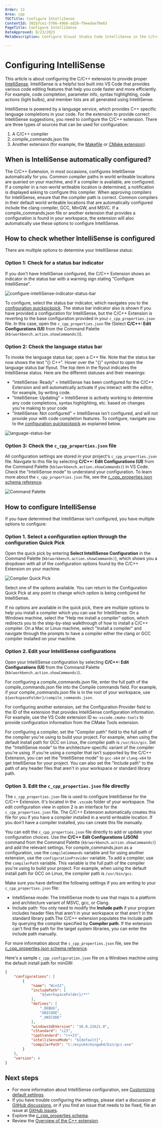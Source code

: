 ```yaml
---
Order: 13
Area: cpp
TOCTitle: Configure IntelliSense
ContentId: 381b7ce1-5766-49b0-ad26-f9eedae70e63
PageTitle: Configure IntelliSense
DateApproved: 8/23/2023
MetaDescription: Configure Visual Studio Code IntelliSense in the C/C++ Extension

---
```

# Configuring IntelliSense

This article is about configuring the C/C++ extension to provide proper [IntelliSense](/docs/editor/intellisense.md). IntelliSense is a helpful tool built into VS Code that provides various code editing features that help you code faster and more efficiently. For example, code completion, parameter info, syntax highlighting, code actions (light bulbs), and member lists are all generated using IntelliSense.

IntelliSense is powered by a language service, which provides C++ specific language completions in your code. For the extension to provide correct IntelliSense suggestions, you need to configure the C/C++ extension. There are three types of sources that can be used for configuration:

1. A C/C++ compiler
1. compile_commands.json file
1. Another extension (for example, the [Makefile](https://marketplace.visualstudio.com/items?itemName=ms-vscode.makefile-tools) or [CMake extension](/docs/cpp/CMake-linux.md)).

## When is IntelliSense automatically configured?

The C/C++ Extension, in most occasions, configures IntelliSense automatically for you. Common compiler paths in world writeable locations are queried on your machine, and if a compiler is available, are configured. If a compiler in a non-world writeable location is determined, a notification is displayed asking to configure this compiler. When approving compilers for IntelliSense, ensure that the compiler path is correct. Common compilers in their default world writeable locations that are automatically configured include the clang compiler, GCC, MinGW, and MSVC. If a compile_commands.json file or another extension that provides a configuration is found in your workspace, the extension will also automatically use these options to configure IntelliSense.

## How to check whether IntelliSense is configured

There are multiple options to determine your IntelliSense status:

### Option 1: Check for a status bar indicator

 If you don't have IntelliSense configured, the C/C++ Extension shows an indicator in the status bar with a warning sign stating "Configure IntelliSense".

![configure-intelliSense-indicator-status-bar](images/intellisense/configure-intellisense-indicator.png)

To configure, select the status bar indicator, which navigates you to the [configuration quickpickpick](/docs/cpp/configure-intellisense#_selecting-a-compiler-for-IntelliSense.md). The status bar indicator also is shown if you have provided a configuration for IntelliSense, but the C/C++ Extension is reverting to the base configuration provided in your `c_cpp_properties.json` file. In this case, open the `c_cpp_properties.json` file (Select **C/C++: Edit Configurations (UI)** from the Command Palette (`kb(workbench.action.showCommands)`)).

### Option 2: Check the language status bar

To invoke the language status bar, open a C++ file. Note that the status bar now shows the text "{} C++". Hover over the "{}" symbol to open the language status bar flyout. The top item in the flyout indicates the IntelliSense status. Here are the different statuses and their meanings:

- "IntelliSense: Ready" = IntelliSense has been configured for the C/C++ Extension and will automatically activate if you interact with the editor, for example, by writing code.
- "IntelliSense: Updating" = IntelliSense is actively working to determine any code completions, syntax highlighting, etc. based on changes you're making to your code
- "IntelliSense: Not configured" = IntelliSense isn't configured, and will not provide your with code completion features. To configure, navigate you to the [configuration quickpickpick](/docs/cpp/configure-intellisense#_selecting-a-compiler-for-IntelliSense.md) as explained below.

![language-status-bar](images/intellisense/language-status-bar.png)

### Option 3: Check the `c_cpp_properties.json` file

All configuration settings are stored in your project's `c_cpp_properties.json` file. Navigate to this file by selecting **C/C++: Edit Configurations (UI)** from the Command Palette (`kb(workbench.action.showCommands)`) in VS Code. Check the "IntelliSense mode" to understand your configuration. To learn more about the `c_cpp_properties.json` file, see the [c_cpp_properties.json schema reference](/docs/cpp/c-cpp-properties-schema-reference.md).

![Command Palette](images/cpp/command-palette.png)

## How to configure IntelliSense

If you have determined that IntelliSense isn't configured, you have multiple options to configure:

### Option 1. Select a configuration option through the configuration Quick Pick

Open the quick pick by entering **Select IntelliSense Configuration** in the Command Palette (`kb(workbench.action.showCommands)`), which shows you a dropdown with all of the configuration options found by the C/C++ Extension on your machine.

![Compiler Quick Pick](images/intellisense/compiler-quick-pick.png)

Select one of the options available. You can return to the Configuration Quick Pick at any point to change which option is being configured for IntelliSense.

If no options are available in the quick pick, there are multiple options to help you install a compiler which you can use for IntelliSense. On a Windows machine, select the “Help me install a compiler” option, which redirects you to the step-by-step walkthrough of how to install a C/C++ compiler. On a Mac or Linux machine, select "Install a compiler" and navigate through the prompts to have a compiler either the clang or GCC compiler installed on your machine.

### Option 2. Edit your IntelliSense configurations

Open your IntelliSense configuration by selecting **C/C++: Edit Configurations (UI)** from the Command Palette (`kb(workbench.action.showCommands)`).

For configuring a compile_commands.json file, enter the full path of the compile_commands.json file into the Compile commands field. For example, if your compile_commands.json file is in the root of your workspace, use `${workspaceFolder}/compile_commands.json`.

For configuring another extension, set the Configuration Provider field to the ID of the extension that provides IntelliSense configuration information. For example, use the VS Code extension ID `ms-vscode.cmake-tools` to provide configuration information from the CMake Tools extension.

For configuring a compiler, set the "Compiler path" field to the full path of the compiler you're using to build your project. For example, when using the default install path for GCC on Linux, the compiler path is `/usr/bin/gcc`. Set the "IntelliSense mode" to the architecture-specific variant of the compiler you're using. If you're using a compiler that isn't supported by the C/C++ Extension, you can set the "IntelliSense mode" to `gcc-x64` or `clang-x64` to get IntelliSense for your project. You can also set the "Include path" to the path of any header files that aren't in your workspace or standard library path.

### Option 3. Edit the `c_cpp_properties.json` file directly

The `c_cpp_properties.json` file is used to configure IntelliSense for the C/C++ Extension. It's located in the `.vscode` folder of your workspace. The edit configuration view in option 2 is an interface for the `c_cpp_properties.json` file. The C/C++ Extension automatically creates this file for you if you have a compiler installed in a world writeable location. If you don't have a compiler installed, you can create this file manually.

You can edit the `c_cpp_properties.json` file directly to add or update your configuration choices. Use the **C/C++ Edit Configurations (JSON)** command from the Command Palette (`kb(workbench.action.showCommands)`) and add the relevant settings. For compile_commands.json as a configuration, use the  `compileCommands` variable and for using another extension, use the `configurationProvider` variable. To add a compiler, use the `compilerPath` variable. This variable is the full path of the compiler you're using to build your project. For example, when using the default install path for GCC on Linux, the compiler path is `/usr/bin/gcc`.

Make sure you have defined the following settings if you are writing to your `c_cpp_properties.json` file:

- IntelliSense mode: The IntelliSense mode to use that maps to a platform and architecture variant of MSVC, gcc, or Clang.
- Include path: You only need to modify the **Include path** if your program includes header files that aren't in your workspace or that aren't in the standard library path.The C/C++ extension populates the include path by querying the compiler specified by **Compiler path**. If the extension can't find the path for the target system libraries, you can enter the include path manually.

For more information about the `c_cpp_properties.json` file, see the [c_cpp_properties.json schema reference](/docs/cpp/c-cpp-properties-schema-reference.md).

Here's a sample `c_cpp_configuration.json` file on a Windows machine using the default install path for minGW:

```json
{
    "configurations": [
        {
            "name": "Win32",
            "includePath": [
                "${workspaceFolder}/**"
            ],
            "defines": [
                "_DEBUG",
                "UNICODE",
                "_UNICODE"
            ],
            "windowsSdkVersion": "10.0.22621.0",
            "cStandard": "c23",
            "cppStandard": "c++23",
            "intelliSenseMode": "${default}",
            "compilerPath": "C:/msys64/mingw64/bin/gcc.exe"
        }
    ],
    "version": 4
}
```

## Next steps

- For more information about IntelliSense configuration, see [Customizing default settings](/docs/cpp/customize-default-settings-cpp.md).
- If you have trouble configuring the settings, please start a discussion at [GitHub discussions](https://github.com/microsoft/vscode-cpptools/discussions), or if you find an issue that needs to be fixed, file an issue at [GitHub issues](https://github.com/microsoft/vscode-cpptools/issues).
- Explore the [c_cpp_properties schema](/docs/cpp/c-cpp-properties-schema-reference.md).
- Review the [Overview of the C++ extension](/docs/languages/cpp.md).
